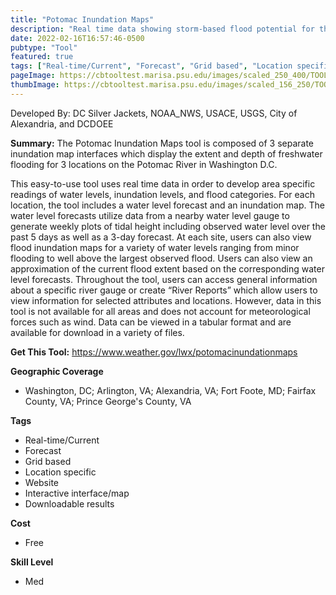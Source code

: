 ```yaml
---
title: "Potomac Inundation Maps"
description: "Real time data showing storm-based flood potential for the Potomac and Anacostia Rivers around the DC area"
date: 2022-02-16T16:57:46-0500
pubtype: "Tool"
featured: true
tags: ["Real-time/Current", "Forecast", "Grid based", "Location specific", "Website", "Interactive interface/map", "Downloadable results"]
pageImage: https://cbtooltest.marisa.psu.edu/images/scaled_250_400/TOOLID_53.0_ScreenCapture-1.png
thumbImage: https://cbtooltest.marisa.psu.edu/images/scaled_156_250/TOOLID_53.0_ScreenCapture-1.png
---
```

Developed By: DC Silver Jackets, NOAA_NWS, USACE, USGS, City of Alexandria, and DCDOEE

**Summary:** The Potomac Inundation Maps tool is composed of 3 separate inundation map interfaces which display the extent and depth of freshwater flooding for 3 locations on the Potomac River in Washington D.C. 

This easy-to-use tool uses real time data in order to develop area specific readings of water levels, inundation levels, and flood categories. For each location, the tool includes a water level forecast and an inundation map. The water level forecasts utilize data from a nearby water level gauge to generate weekly plots of tidal height including observed water level over the past 5 days as well as a 3-day forecast. At each site, users can also view flood inundation maps for a variety of water levels ranging from minor flooding to well above the largest observed flood. Users can also view an approximation of the current flood extent based on the corresponding water level forecasts. Throughout the tool, users can access general information about a specific river gauge or create “River Reports” which allow users to view information for selected attributes and locations. However, data in this tool is not available for all areas and does not account for meteorological forces such as wind. Data can be viewed in a tabular format and are available for download in a variety of files.  

__**Get This Tool:**__ https://www.weather.gov/lwx/potomacinundationmaps

__**Geographic Coverage**__
- Washington, DC; Arlington, VA; Alexandria, VA; Fort Foote, MD; Fairfax County, VA;  Prince George's County, VA

__**Tags**__
-  Real-time/Current
-  Forecast
-  Grid based
-  Location specific
-  Website
-  Interactive interface/map
-  Downloadable results

__**Cost**__
- Free

__**Skill Level**__
- Med
